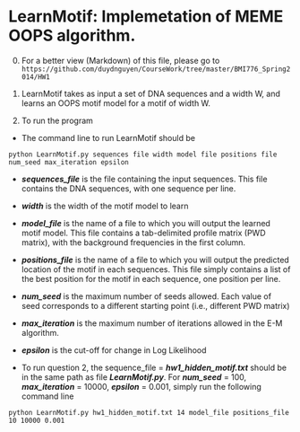 LearnMotif: Implemetation of MEME OOPS algorithm.
==================================================

0. For a better view (Markdown) of this file, please go to `https://github.com/duydnguyen/CourseWork/tree/master/BMI776_Spring2014/HW1`

1.  LearnMotif takes as input a set of DNA sequences and a width W, 
and learns an OOPS motif model for a motif of width W.

2. To run the program

* The command line to run LearnMotif should be

``python LearnMotif.py sequences file width model file positions file num_seed max_iteration epsilon``


+ ***sequences_file*** is the file containing the input sequences. This file contains the DNA sequences, with one sequence per line.

+ ***width*** is the width of the motif model to learn

+ ***model_file*** is the name of a file to which you will output the learned motif model. This file contains a tab-delimited profile matrix (PWD matrix), with the background frequencies in the first
column.

+ ***positions_file*** is the name of a file to which you will output the predicted location of the motif in each sequences. This file simply contains a list of the best position for
the motif in each sequence, one position per line. 

+ ***num_seed*** is the maximum number of seeds allowed. Each value of seed corresponds to a different starting point (i.e., different PWD matrix)

+ ***max_iteration*** is the maximum number of iterations allowed in the E-M algorithm.

+ ***epsilon*** is the cut-off for change in Log Likelihood
 
* To run question 2, the sequence_file = ***hw1_hidden_motif.txt*** should be in the same path as file ***LearnMotif.py***. For ***num_seed*** = 100, ***max_iteration*** = 10000, ***epsilon*** = 0.001, simply run the following command line

``python LearnMotif.py hw1_hidden_motif.txt 14 model_file positions_file 10 10000 0.001``